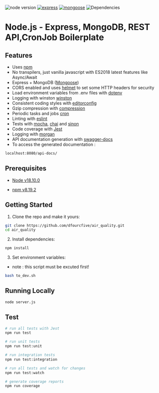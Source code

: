 ![node version](https://img.shields.io/badge/node-%3E=%2012.0.0-brightgreen.svg)
[![express](https://img.shields.io/badge/express-4.18.2-orange.svg)](https://github.com/expressjs/express)
[![mongoose](https://img.shields.io/badge/mongoose-6.7.2-red.svg)](https://mongoosejs.com/)
![Dependencies](https://img.shields.io/badge/dependencies-up%20to%20date-brightgreen.svg)


# Node.js - Express, MongoDB, REST API,CronJob Boilerplate


## Features

- Uses [npm](https://npmjs.com)
- No transpilers, just vanilla javascript with ES2018 latest features like Async/Await
- Express + MongoDB ([Mongoose](http://mongoosejs.com/))
- CORS enabled and uses [helmet](https://github.com/helmetjs/helmet) to set some HTTP headers for security
- Load environment variables from .env files with [dotenv](https://github.com/rolodato/dotenv-safe)
- Logging with winston [winston](https://github.com/winstonjs/winston)
- Consistent coding styles with [editorconfig](http://editorconfig.org)
- Gzip compression with [compression](https://github.com/expressjs/compression)
- Periodic tasks and jobs [cron](https://www.npmjs.com/package/cron)
- Linting with [eslint](http://eslint.org)
- Tests with [mocha](https://mochajs.org), [chai](http://chaijs.com) and [sinon](http://sinonjs.org)
- Code coverage with [Jest](https://jestjs.io/)
- Logging with [morgan](https://github.com/expressjs/morgan)
- API documentation generation with [swagger-docs](https://swagger.io/docs/)
- To access the generated documentation :
```bash
localhost:8080/api-docs/
```

## Prerequisites

- [Node v18.10.0](https://nodejs.org/en/download/current/)

- [npm v8.19.2](https://www.npmjs.com)

## Getting Started

1. Clone the repo and make it yours:

```bash
git clone https://github.com/dfourcfive/air_quality.git
cd air_quality
```

2. Install dependencies:

```bash
npm install
```

3. Set environment variables:
- note : this script must be excuted first!
```bash
bash to_dev.sh
```

## Running Locally

```bash
node server.js
```

## Test

```bash
# run all tests with Jest
npm run test

# run unit tests
npm run test:unit

# run integration tests
npm run test:integration

# run all tests and watch for changes
npm run test:watch

# generate coverage reports
npm run coverage
```